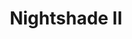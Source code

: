 ---
title: Nightshade II
tags: pieces
order: 4
image: nightshade-ii.webp
imageAlt: Nightshade II
description: (3/10) Dry point etching on Hannemuhle paper, framed
dimensions: 33.1 x 46.8 inch
---